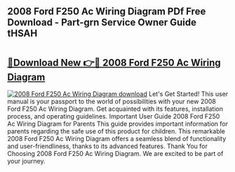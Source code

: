 ## 2008 Ford F250 Ac Wiring Diagram PDf Free Download - Part-grn Service Owner Guide tHSAH

# <h2><a href="http://dfp3giq.blite.top/?on=2008+Ford+F250+Ac+Wiring+Diagram">🔗Download New 👉🔴 2008 Ford F250 Ac Wiring Diagram</a></h2>

[![2008 Ford F250 Ac Wiring Diagram download](https://i.imgur.com/lujVjoI.png)](http://dfp3giq.blite.top/?on=2008+Ford+F250+Ac+Wiring+Diagram)
Let's Get Started! This user manual is your passport to the world of possibilities with your new 2008 Ford F250 Ac Wiring Diagram. Get acquainted with its features, installation process, and operating guidelines. Important User Guide 2008 Ford F250 Ac Wiring Diagram for Parents This guide provides important information for parents regarding the safe use of this product for children. This remarkable 2008 Ford F250 Ac Wiring Diagram offers a seamless blend of functionality and user-friendliness, thanks to its advanced features. Thank You for Choosing 2008 Ford F250 Ac Wiring Diagram. We are excited to be part of your journey.
